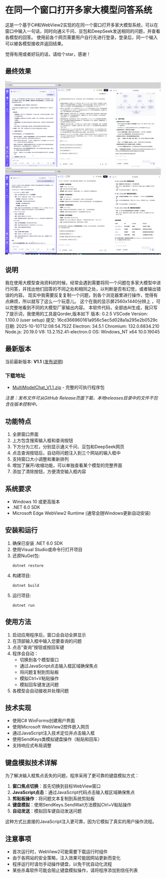# 在同一个窗口打开多家大模型问答系统

这是一个基于C#和WebView2实现的在同一个窗口打开多家大模型系统，可以在窗口中输入一句话，同时向通义千问、豆包和DeepSeek发送相同的问题，并查看各模型的回答。
使用前各个网页需要用户自行先进行登录，登录后，同一个输入可以被各模型接收并返回结果。

觉得有用或者好玩的话，请给个star，感谢！

## 最终效果

![最终效果](img/最终效果.png)
![最终效果2](img/最终效果2.png)

## 说明
  我在使用大模型查询资料的时候，经常会遇到需要将同一个问题在多家大模型中进行问答，并找出他们回答的不同之处和相同之处，以判断是否有幻觉，或者输出错误的内容。
  现实中我需要反复复制一个问题，到各个浏览器里进行操作，觉得有点麻烦，所以就写了这么一个玩意儿。
  这个在我的显示屏2560x1440分辨上 ，可以完整地看到不同的大模型厂家输出内容。
  本软件代码，全部由AI生成，我只写了提示词，我使用的工具是Qorder,版本如下
  版本: 0.2.5
   VSCode Version: 1.100.0 (user setup)
   提交: 16cd366960161a956c5ec5d028a1a295e2b0529c
   日期: 2025-10-10T12:08:54.752Z
   Electron: 34.5.1
   Chromium: 132.0.6834.210
   Node.js: 20.19.0
   V8: 13.2.152.41-electron.0
   OS: Windows_NT x64 10.0.19045

## 最新版本

当前最新版本: **V1.1** ([发布说明](releases/RELEASE_NOTES_V1.1.md))

### 下载地址
- [MultiModelChat_V1.1.zip](https://github.com/wadereye/MultiModelChatInOneWindow/ReleasesFile/download/V1.1/MultiModelChat_V1.1.zip) - 完整的可执行程序包

*注意：发布文件可从GitHub Release页面下载，本地releases目录中的文件不包含在版本控制中。*

## 功能特点

1. 全屏窗口界面
2. 上方包含搜索输入框和查询按钮
3. 下方分为三栏，分别显示通义千问、豆包和DeepSeek网页
4. 点击查询按钮后，自动将问题注入到三个网站的输入框中
5. 支持窗口大小调整和重新排列
6. 增加了展开/收缩功能，可以单独查看某个模型的完整界面
7. 添加了清除按钮，方便清空输入框内容

## 系统要求

- Windows 10 或更高版本
- .NET 6.0 SDK
- Microsoft Edge WebView2 Runtime (通常会随Windows更新自动安装)

## 安装和运行

1. 确保已安装 .NET 6.0 SDK
2. 使用Visual Studio或命令行打开项目
3. 还原NuGet包:
   ```
   dotnet restore
   ```
4. 构建项目:
   ```
   dotnet build
   ```
5. 运行项目:
   ```
   dotnet run
   ```

## 使用方法

1. 启动应用程序后，窗口会自动全屏显示
2. 在顶部输入框中输入您要查询的问题
3. 点击"查询"按钮或按回车键
4. 程序会自动：
   - 切换到各个模型窗口
   - 通过JavaScript点击输入框区域确保焦点
   - 将问题复制到剪贴板
   - 模拟Ctrl+V粘贴操作
   - 模拟回车键发送问题
5. 各模型会自动接收并处理问题

## 技术实现

- 使用C# WinForms创建用户界面
- 使用Microsoft WebView2控件嵌入网页
- 通过JavaScript注入技术定位并点击输入框
- 使用SendKeys类模拟键盘操作（粘贴和回车）
- 支持响应式布局调整

## 键盘模拟技术详解

为了解决输入框焦点丢失的问题，程序采用了更可靠的键盘模拟方式：

1. **窗口焦点切换**：首先切换到目标WebView窗口
2. **JavaScript点击**：通过JavaScript代码点击输入框区域确保焦点
3. **剪贴板操作**：将问题文本复制到系统剪贴板
4. **键盘模拟**：使用SendKeys.SendWait方法模拟Ctrl+V粘贴操作
5. **自动发送**：模拟回车键自动发送问题

这种方式比直接的JavaScript注入更可靠，因为它模拟了真实的用户操作流程。

## 注意事项

- 首次运行时，WebView2可能需要下载运行时组件
- 由于各网站的安全策略，注入效果可能因网站更新而变化
- 程序运行时请勿手动操作键盘，以免干扰自动化流程
- 某些杀毒软件可能会阻止键盘模拟操作，请将程序添加到信任列表